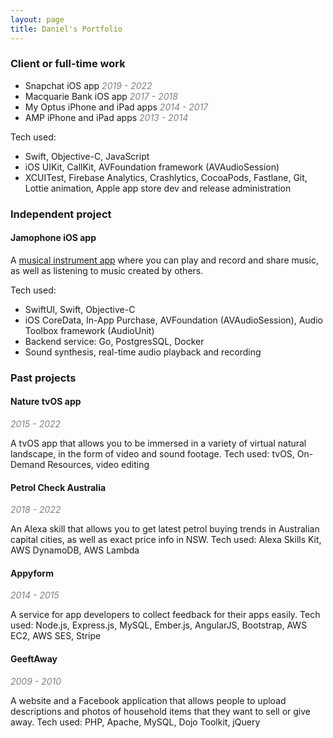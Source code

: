 ```yaml
---
layout: page
title: Daniel's Portfolio
---
```


### Client or full-time work

- Snapchat iOS app _<span style="color: grey">2019 - 2022</span>_
- Macquarie Bank iOS app _<span style="color: grey">2017 - 2018</span>_
- My Optus iPhone and iPad apps _<span style="color: grey">2014 - 2017</span>_
- AMP iPhone and iPad apps  _<span style="color: grey">2013 - 2014</span>_

Tech used:

- Swift, Objective-C, JavaScript
- iOS UIKit, CallKit, AVFoundation framework (AVAudioSession) 
- XCUITest, Firebase Analytics, Crashlytics, CocoaPods, Fastlane, Git, Lottie animation, Apple app store dev and release administration


### Independent project

#### Jamophone iOS app

A [musical instrument app](https://apps.apple.com/app/id535422655) where you can play and record and share music, as well as listening to music created by others.

Tech used: 

- SwiftUI, Swift, Objective-C
- iOS CoreData, In-App Purchase, AVFoundation (AVAudioSession), Audio Toolbox framework (AudioUnit)
- Backend service: Go, PostgresSQL, Docker
- Sound synthesis, real-time audio playback and recording


### Past projects

#### Nature tvOS app

_<span style="color: grey">2015 - 2022</span>_

A tvOS app that allows you to be immersed in a variety of virtual natural landscape, in the form of video and sound footage. Tech used: tvOS, On-Demand Resources, video editing

#### Petrol Check Australia

_<span style="color: grey">2018 - 2022</span>_

An Alexa skill that allows you to get latest petrol buying trends in Australian capital cities, as well as exact price info in NSW.
Tech used: Alexa Skills Kit, AWS DynamoDB, AWS Lambda

#### Appyform

_<span style="color: grey">2014 - 2015</span>_

A service for app developers to collect feedback for their apps easily.
Tech used: Node.js, Express.js, MySQL, Ember.js, AngularJS, Bootstrap, AWS EC2, AWS SES, Stripe

#### GeeftAway

_<span style="color: grey">2009 - 2010</span>_

A website and a Facebook application that allows people to upload descriptions and photos of household items that they want to sell or give away.
Tech used: PHP, Apache, MySQL, Dojo Toolkit, jQuery

